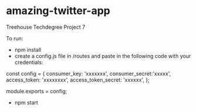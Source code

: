 # amazing-twitter-app
Treehouse Techdegree Project 7

To run:

- npm install
- create a config.js file in /routes and paste in the following code with your credentials:

const config = {
  consumer_key: 'xxxxxxx',
  consumer_secret:'xxxxx',
  access_token: 'xxxxxxxx',
  access_token_secret: 'xxxxxx',
};

module.exports = config;

- npm start
